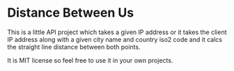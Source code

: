 # Distance Between Us

This is a little API project which takes a given IP address or it takes the client IP address along with a given city name and country iso2 code and it calcs the straight line distance between both points.

It is MIT license so feel free to use it in your own projects.